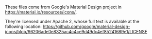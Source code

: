 These files come from Google's Material Design project in
https://material.io/resources/icons/.

They're licensed under Apache 2, whose full text is available at the following
location:
https://github.com/google/material-design-icons/blob/96206ade0e8325ac4c4ce9d49dc4ef85241689e1/LICENSE
